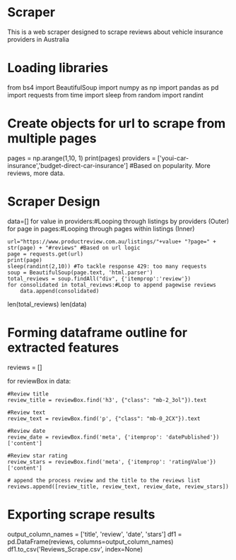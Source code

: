 # Scraper
This is a web scraper designed to scrape reviews about vehicle insurance providers in Australia

# Loading libraries
from bs4 import BeautifulSoup
import numpy as np
import pandas as pd
import requests
from time import sleep
from random import randint

# Create objects for url to scrape from multiple pages
pages = np.arange(1,10, 1)
print(pages)
providers = ['youi-car-insurance','budget-direct-car-insurance'] #Based on popularity. More reviews, more data.

# Scraper Design
data=[]
for value in providers:#Looping through listings by providers (Outer)
 for page in pages:#Looping through pages within listings (Inner)
    
    url="https://www.productreview.com.au/listings/"+value+ "?page=" + str(page) + "#reviews" #Based on url logic
    page = requests.get(url)
    print(page)
    sleep(randint(2,10)) #To tackle response 429: too many requests
    soup = BeautifulSoup(page.text, 'html.parser')
    total_reviews = soup.findAll("div", {'itemprop':'review'})
    for consolidated in total_reviews:#Loop to append pagewise reviews
        data.append(consolidated)
    
len(total_reviews)
len(data)

# Forming dataframe outline for extracted features
reviews = []

for reviewBox in data:

    #Review title
    review_title = reviewBox.find('h3', {"class": "mb-2_3ol"}).text
    
    #Review text
    review_text = reviewBox.find('p', {"class": "mb-0_2CX"}).text
    
    #Review date
    review_date = reviewBox.find('meta', {'itemprop': 'datePublished'})['content']

    #Review star rating
    review_stars = reviewBox.find('meta', {'itemprop': 'ratingValue'})['content']
    
    # append the process review and the title to the reviews list
    reviews.append([review_title, review_text, review_date, review_stars])

# Exporting scrape results
output_column_names = ['title', 'review', 'date', 'stars']
df1 = pd.DataFrame(reviews, columns=output_column_names)
df1.to_csv('Reviews_Scrape.csv', index=None)




